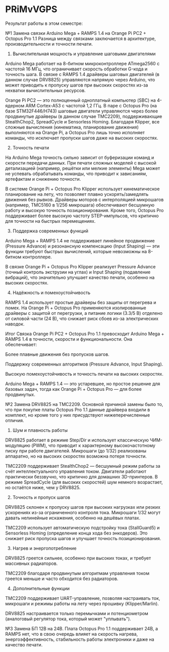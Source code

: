 # PRiMvVGPS

Результат работы в этом семестре:

№1  Замена связки Arduino Mega + RAMPS 1.4 на Orange Pi PC2 + Octopus Pro 1.1 Разница между связками заключается в архитектуре, производительности и точности печати.

1. Вычислительная мощность и управление шаговыми двигателями

Arduino Mega работает на 8-битном микроконтроллере ATmega2560 с частотой 16 МГц, что ограничивает скорость обработки G-кода и точность шага. В связке с RAMPS 1.4 драйверы шаговых двигателей (в данном случае DRV8825) управляются напрямую через Arduino, что может приводить к пропуску шагов при высоких скоростях из-за нехватки вычислительных ресурсов.

Orange Pi PC2 — это полноценный одноплатный компьютер (SBC) на 4-ядерном ARM Cortex-A53 с частотой 1,2 ГГц. В паре с Octopus Pro (на базе STM32F446/H743) шаговые двигатели управляются через более продвинутые драйверы (в данном случае TMC2209), поддерживающие StealthChop2, SpreadCycle и Sensorless Homing. Благодаря Klipper, все сложные вычисления (кинематика, планирование движения) выполняются на Orange Pi, а Octopus Pro лишь точно исполняет команды, что исключает пропуски шагов даже на высоких скоростях.

2. Точность печати

На Arduino Mega точность сильно зависит от буферизации команд и скорости передачи данных. При печати сложных моделей с высокой детализацией (например, решётки или мелкие элементы) Mega может не успевать обрабатывать команды, что приводит к зависаниям, артефактам и снижению точности.

В системе Orange Pi + Octopus Pro Klipper использует кинематическое планирование на лету, что позволяет плавно ускорять/замедлять движения без рывков. Драйверы моторов с интерполяцией микрошагов (например, TMC5160 в 1/256 микрошага) обеспечивают бесшумную работу и высокую точность позиционирования. Кроме того, Octopus Pro поддерживает более высокую частоту STEP-импульсов, что критично для точности на быстрых перемещениях.

3. Поддержка современных функций

Arduino Mega + RAMPS 1.4 не поддерживает линейное продвижение (Pressure Advance) и резонансную компенсацию (Input Shaping) — эти функции требуют быстрых вычислений, которые невозможны на 8-битном контроллере.

В связке Orange Pi + Octopus Pro Klipper реализует Pressure Advance (точный контроль экструзии на углах) и Input Shaping (подавление вибраций), что значительно улучшает качество печати, особенно на высоких скоростях.

4. Надёжность и помехоустойчивость

RAMPS 1.4 использует простые драйверы без защиты от перегрева и помех. На Orange Pi + Octopus Pro применяются изолированные драйверы с защитой от перегрузки, а питание логики (3.3/5 В) отделено от силовой части (24 В), что снижает риск сбоев из-за электрических наводок.

Итог
Связка Orange Pi PC2 + Octopus Pro 1.1 превосходит Arduino Mega + RAMPS 1.4 в точности, скорости и функциональности. Она обеспечивает:

Более плавные движения без пропусков шагов.

Поддержку современных алгоритмов (Pressure Advance, Input Shaping).

Высокую помехоустойчивость и точность печати на высоких скоростях.

Arduino Mega + RAMPS 1.4 — это устаревшее, но простое решение для базовых задач, тогда как Orange Pi + Octopus Pro — для более продвинутых.

№2  Замена DRV8825 на TMC2209. Основной причиной замены было то, что при покупке платы Octopus Pro 1.1 данные драйвера входили в комплект, но кроме того у них присудствуют нижеперечисленные отличия.

1. Шум и плавность работы

DRV8825 работает в режиме Step/Dir и использует классическую ЧИМ-модуляцию (PWM), что приводит к характерному высокочастотному писку при работе двигателей. Микрошаги (до 1/32) реализованы аппаратно, но на высоких скоростях возможна потеря точности.

TMC2209 поддерживает StealthChop2 — бесшумный режим работы за счёт интеллектуального управления током. Двигатели работают практически беззвучно, что критично для домашних 3D-принтеров. В режиме SpreadCycle (для высоких скоростей) шум немного возрастает, но остаётся ниже, чем у DRV8825.

2. Точность и пропуск шагов

DRV8825 склонен к пропуску шагов при высоких нагрузках или резких ускорениях из-за ограниченного контроля тока. Микрошаги 1/32 могут давать нелинейные искажения, особенно на дешёвых платах.

TMC2209 использует автоматическую подстройку тока (StallGuard5) и Sensorless Homing (определение конца хода без энкодеров). Это снижает риск пропуска шагов и улучшает точность позиционирования.

3. Нагрев и энергопотребление

DRV8825 греется сильнее, особенно при высоких токах, и требует массивных радиаторов.

TMC2209 благодаря продвинутым алгоритмам управления током греется меньше и часто обходится без радиаторов.

4. Дополнительные функции

TMC2209 поддерживает UART-управление, позволяя настраивать ток, микрошаги и режимы работы на лету через прошивку (Klipper/Marlin).

DRV8825 настраивается только перемычками и потенциометром (аналоговый регулятор тока, который может "уплывать").

№3  Замена БП 12В на 24В. Плата Octopus Pro 1.1 поддерживает 24В, а RAMPS нет, что в свою очередь влияет на скорость нагрева, энергоэффективность, стабильность работы электроники и даже на качество печати.
